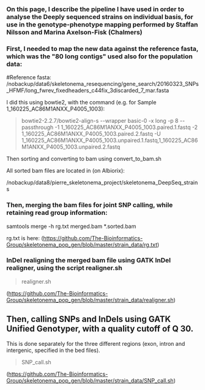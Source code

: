### On this page, I describe the pipeline I have used in order to analyse the Deeply sequenced strains on individual basis, for use in the genotype-phenotype mapping performed by Staffan Nilsson and Marina Axelson-Fisk (Chalmers)

### First, I needed to map the new data against the reference fasta, which was the "80 long contigs" used also for the population data:

#Reference fasta:
/nobackup/data6/skeletonema_resequencing/gene_search/20160323_SNPs_HFMF/long_fwrev_fixedheaders_c44fix_3discarded_7_mar.fasta

I did this using bowtie2, with the command (e.g. for Sample 1_160225_AC86M1ANXX_P4005_1003):

> bowtie2-2.2.7/bowtie2-align-s --wrapper basic-0 -x long -p 8 --passthrough -1 1_160225_AC86M1ANXX_P4005_1003.paired.1.fastq -2 1_160225_AC86M1ANXX_P4005_1003.paired.2.fastq -U 1_160225_AC86M1ANXX_P4005_1003.unpaired.1.fastq,1_160225_AC86M1ANXX_P4005_1003.unpaired.2.fastq

Then sorting and converting to bam using convert_to_bam.sh 

All sorted bam files are located in (on Albiorix):

/nobackup/data8/pierre_skeletonema_project/skeletonema_DeepSeq_strains

### Then, merging the bam files for joint SNP calling, while retaining read group information:

samtools merge -h rg.txt merged.bam *.sorted.bam

rg.txt is here: (https://github.com/The-Bioinformatics-Group/skeletonema_pop_gen/blob/master/strain_data/rg.txt)

### InDel realigning the merged bam file using GATK InDel realigner, using the script realigner.sh

> realigner.sh

(https://github.com/The-Bioinformatics-Group/skeletonema_pop_gen/blob/master/strain_data/realigner.sh)

## Then, calling SNPs and InDels using GATK Unified Genotyper, with a quality cutoff of Q 30. 
This is done separately for the three different regions (exon, intron and intergenic, specified in the bed files).

> SNP_call.sh

(https://github.com/The-Bioinformatics-Group/skeletonema_pop_gen/blob/master/strain_data/SNP_call.sh)

